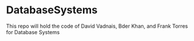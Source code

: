 # DatabaseSystems

This repo will hold the code of David Vadnais, Bder Khan, and Frank Torres for Database Systems 
